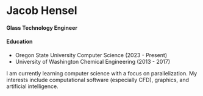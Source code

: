 # Jacob Hensel
#### Glass Technology Engineer

#### Education
- Oregon State University Computer Science (2023 - Present)
- University of Washington Chemical Engineering (2013 - 2017)

I am currently learning computer science with a focus on parallelization. My interests include computational software (especially CFD), graphics, and artificial intelligence.


<!--
**jrh1020/jrh1020** is a ✨ _special_ ✨ repository because its `README.md` (this file) appears on your GitHub profile.

Here are some ideas to get you started:

- 🔭 I’m currently working on ...
- 🌱 I’m currently learning ...
- 👯 I’m looking to collaborate on ...
- 🤔 I’m looking for help with ...
- 💬 Ask me about ...
- 📫 How to reach me: ...
- 😄 Pronouns: ...
- ⚡ Fun fact: ...
-->
